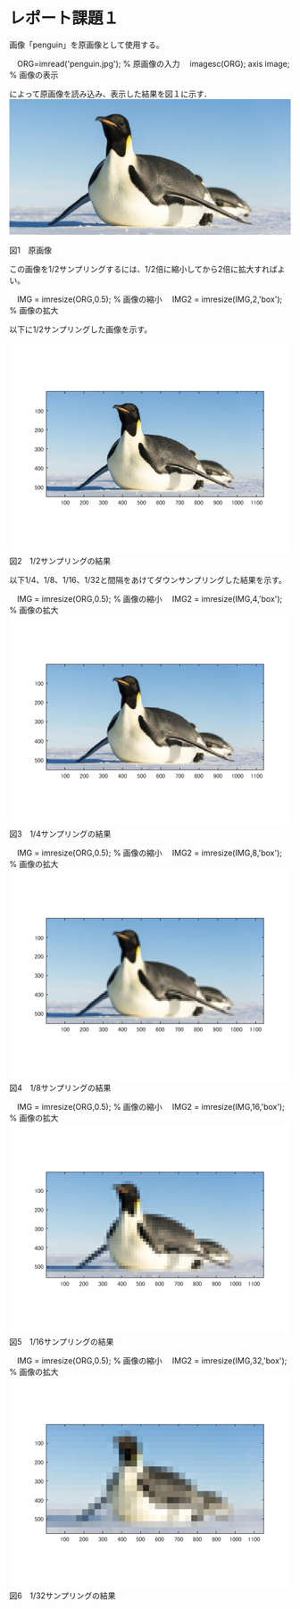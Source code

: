 # レポート課題１

画像「penguin」を原画像として使用する。

　ORG=imread('penguin.jpg'); % 原画像の入力
　imagesc(ORG); axis image; % 画像の表示

によって原画像を読み込み、表示した結果を図１に示す．
![原画像](https://github.com/broccoly009/kadai/blob/master/image/penguin.jpg)

図1　原画像


この画像を1/2サンプリングするには、1/2倍に縮小してから2倍に拡大すればよい。

　IMG = imresize(ORG,0.5); % 画像の縮小
　IMG2 = imresize(IMG,2,'box'); % 画像の拡大

以下に1/2サンプリングした画像を示す。

![原画像](https://github.com/broccoly009/kadai/blob/master/image/kadai1-1.png)
図2　1/2サンプリングの結果


以下1/4、1/8、1/16、1/32と間隔をあけてダウンサンプリングした結果を示す。

　IMG = imresize(ORG,0.5); % 画像の縮小
　IMG2 = imresize(IMG,4,'box'); % 画像の拡大
![原画像](https://github.com/broccoly009/kadai/blob/master/image/kadai1-2.png)
図3　1/4サンプリングの結果

　IMG = imresize(ORG,0.5); % 画像の縮小
　IMG2 = imresize(IMG,8,'box'); % 画像の拡大
![原画像](https://github.com/broccoly009/kadai/blob/master/image/kadai1-3.png)
図4　1/8サンプリングの結果

　IMG = imresize(ORG,0.5); % 画像の縮小
　IMG2 = imresize(IMG,16,'box'); % 画像の拡大
![原画像](https://github.com/broccoly009/kadai/blob/master/image/kadai1-4.png)
図5　1/16サンプリングの結果

　IMG = imresize(ORG,0.5); % 画像の縮小
　IMG2 = imresize(IMG,32,'box'); % 画像の拡大
![原画像](https://github.com/broccoly009/kadai/blob/master/image/kadai1-5.png)
図6　1/32サンプリングの結果


